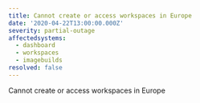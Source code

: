 ```yaml
---
title: Cannot create or access workspaces in Europe
date: '2020-04-22T13:00:00.000Z'
severity: partial-outage
affectedsystems:
  - dashboard
  - workspaces
  - imagebuilds
resolved: false
---
```

Cannot create or access workspaces in Europe

<!--- language code: en -->
